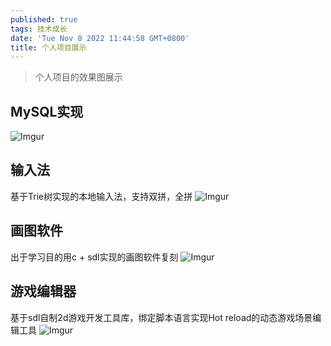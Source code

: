 ```yaml
---
published: true
tags: 技术成长
date: 'Tue Nov 8 2022 11:44:58 GMT+0800'
title: 个人项目展示
---
```

> 个人项目的效果图展示

 ## MySQL实现
![Imgur](https://i.imgur.com/2i8t1i9.gif)

 ## 输入法
 基于Trie树实现的本地输入法，支持双拼，全拼
![Imgur](https://i.imgur.com/5B6dpmC.gif)

 
 ## 画图软件
 出于学习目的用c + sdl实现的画图软件复刻
 ![Imgur](https://i.imgur.com/1s0WBAb.gif)
 
 ## 游戏编辑器
 基于sdl自制2d游戏开发工具库，绑定脚本语言实现Hot reload的动态游戏场景编辑工具
 ![Imgur](https://i.imgur.com/LbG6wr0.gif)

